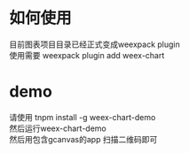 # 如何使用
目前图表项目目录已经正式变成weexpack plugin  
使用需要 weexpack plugin add weex-chart  

# demo
请使用 tnpm install -g weex-chart-demo  
然后运行weex-chart-demo   
然后用包含gcanvas的app 扫描二维码即可 